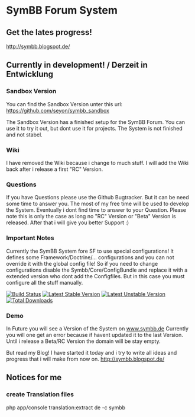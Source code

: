 # SymBB Forum System

## Get the lates progress!

http://symbb.blogspot.de/

## Currently in development! / Derzeit in Entwicklung


### Sandbox Version

You can find the Sandbox Version unter this url:
https://github.com/seyon/symbb_sandbox

The Sandbox Version has a finished setup for the SymBB Forum.
You can use it to try it out, but dont use it for projects. The System is not finished and not stabel.

### Wiki

I have removed the Wiki because i change to much stuff.
I will add the Wiki back after i release a first "RC" Version.

### Questions

If you have Questions please use the Github Bugtracker. But it can be need some time to answer you.
The most of my free time will be used to develop the System. Eventually i dont find time to answer to your Question.
Please note this is only the case as long no "RC" Version or "Beta" Version is released. After that i will give you better Support :)

### Important Notes

Currently the SymBB System fore SF to use special configurations!
It defines some Framework/Doctrine/... configurations and you can not override it with the global config file!
So if you need to change configurations disable the Symbb/Core/ConfigBundle and replace it with a extended version who dont add the Configfiles. But in this case you must configure all the stuff manually.

[![Build Status](https://travis-ci.org/seyon/symbb.png?branch=master)](https://travis-ci.org/seyon/symbb)
[![Latest Stable Version](https://poser.pugx.org/symbb/symbb/v/stable.png)](https://packagist.org/packages/symbb/symbb)
[![Latest Unstable Version](https://poser.pugx.org/symbb/symbb/v/unstable.png)](https://packagist.org/packages/symbb/symbb)
[![Total Downloads](https://poser.pugx.org/symbb/symbb/downloads.png)](https://packagist.org/packages/symbb/symbb)

### Demo

In Future you will see a Version of the System on www.symbb.de
Currently you will one get an error because if havent updated it to the last Version.
Until i release a Beta/RC Version the domain will be stay empty.

But read my Blog!
I have started it today and i try to write all ideas and progress that i will make from now on.
http://symbb.blogspot.de/


## Notices for me

### create Translation files

php app/console translation:extract de -c symbb

